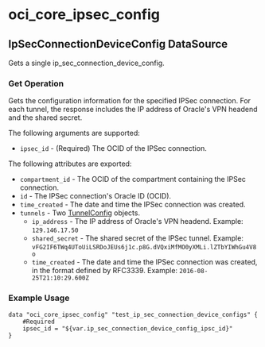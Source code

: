 # oci_core_ipsec_config

## IpSecConnectionDeviceConfig DataSource

Gets a single ip_sec_connection_device_config.

### Get Operation
Gets the configuration information for the specified IPSec connection. For each tunnel, the
response includes the IP address of Oracle's VPN headend and the shared secret.

The following arguments are supported:

* `ipsec_id` - (Required) The OCID of the IPSec connection.


The following attributes are exported:

* `compartment_id` - The OCID of the compartment containing the IPSec connection.
* `id` - The IPSec connection's Oracle ID (OCID).
* `time_created` - The date and time the IPSec connection was created.
* `tunnels` - Two [TunnelConfig](https://docs.us-phoenix-1.oraclecloud.com/api/#/en/iaas/20160918/TunnelConfig/) objects.
	* `ip_address` - The IP address of Oracle's VPN headend.  Example: `129.146.17.50` 
	* `shared_secret` - The shared secret of the IPSec tunnel.  Example: `vFG2IF6TWq4UToUiLSRDoJEUs6j1c.p8G.dVQxiMfMO0yXMLi.lZTbYIWhGu4V8o` 
	* `time_created` - The date and time the IPSec connection was created, in the format defined by RFC3339.  Example: `2016-08-25T21:10:29.600Z`

### Example Usage

```hcl
data "oci_core_ipsec_config" "test_ip_sec_connection_device_configs" {
	#Required
	ipsec_id = "${var.ip_sec_connection_device_config_ipsc_id}"
}
```